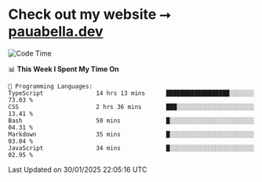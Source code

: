 # Check out my website ⭢ [pauabella.dev](https://pauabella.dev)

<!--START_SECTION:waka-->
![Code Time](http://img.shields.io/badge/Code%20Time-4%2C026%20hrs%2032%20mins-blue)

📊 **This Week I Spent My Time On** 

```text
💬 Programming Languages: 
TypeScript               14 hrs 13 mins      ██████████████████░░░░░░░   73.03 % 
CSS                      2 hrs 36 mins       ███░░░░░░░░░░░░░░░░░░░░░░   13.41 % 
Bash                     50 mins             █░░░░░░░░░░░░░░░░░░░░░░░░   04.31 % 
Markdown                 35 mins             █░░░░░░░░░░░░░░░░░░░░░░░░   03.04 % 
JavaScript               34 mins             █░░░░░░░░░░░░░░░░░░░░░░░░   02.95 % 
```


 Last Updated on 30/01/2025 22:05:16 UTC
<!--END_SECTION:waka-->
